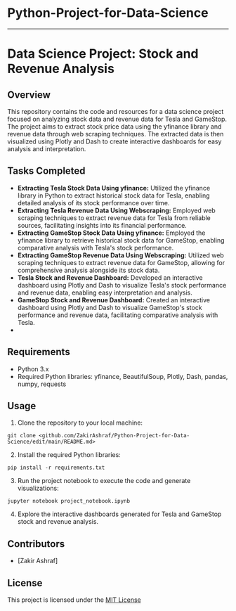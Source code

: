 # Python-Project-for-Data-Science

---
# Data Science Project: Stock and Revenue Analysis

## Overview
This repository contains the code and resources for a data science project focused on analyzing stock data and revenue data for Tesla and GameStop. The project aims to extract stock price data using the yfinance library and revenue data through web scraping techniques. The extracted data is then visualized using Plotly and Dash to create interactive dashboards for easy analysis and interpretation.

## Tasks Completed
- **Extracting Tesla Stock Data Using yfinance:** Utilized the yfinance library in Python to extract historical stock data for Tesla, enabling detailed analysis of its stock performance over time.
- **Extracting Tesla Revenue Data Using Webscraping:** Employed web scraping techniques to extract revenue data for Tesla from reliable sources, facilitating insights into its financial performance.
- **Extracting GameStop Stock Data Using yfinance:** Employed the yfinance library to retrieve historical stock data for GameStop, enabling comparative analysis with Tesla's stock performance.
- **Extracting GameStop Revenue Data Using Webscraping:** Utilized web scraping techniques to extract revenue data for GameStop, allowing for comprehensive analysis alongside its stock data.
- **Tesla Stock and Revenue Dashboard:** Developed an interactive dashboard using Plotly and Dash to visualize Tesla's stock performance and revenue data, enabling easy interpretation and analysis.
- **GameStop Stock and Revenue Dashboard:** Created an interactive dashboard using Plotly and Dash to visualize GameStop's stock performance and revenue data, facilitating comparative analysis with Tesla.
- 

## Requirements
- Python 3.x
- Required Python libraries: yfinance, BeautifulSoup, Plotly, Dash, pandas, numpy, requests

## Usage
1. Clone the repository to your local machine:

```
git clone <github.com/ZakirAshraf/Python-Project-for-Data-Science/edit/main/README.md>
```

2. Install the required Python libraries:

```
pip install -r requirements.txt
```

3. Run the project notebook to execute the code and generate visualizations:

```
jupyter notebook project_notebook.ipynb
```

4. Explore the interactive dashboards generated for Tesla and GameStop stock and revenue analysis.

## Contributors
- [Zakir Ashraf]

## License
This project is licensed under the [MIT License](LICENSE)

